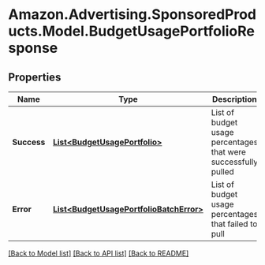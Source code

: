 # Amazon.Advertising.SponsoredProducts.Model.BudgetUsagePortfolioResponse

## Properties

Name | Type | Description | Notes
------------ | ------------- | ------------- | -------------
**Success** | [**List&lt;BudgetUsagePortfolio&gt;**](BudgetUsagePortfolio.md) | List of budget usage percentages that were successfully pulled | [optional] 
**Error** | [**List&lt;BudgetUsagePortfolioBatchError&gt;**](BudgetUsagePortfolioBatchError.md) | List of budget usage percentages that failed to pull | [optional] 

[[Back to Model list]](../README.md#documentation-for-models) [[Back to API list]](../README.md#documentation-for-api-endpoints) [[Back to README]](../README.md)

